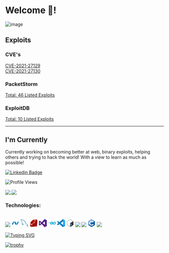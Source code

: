 # Welcome 👋!

![image](https://user-images.githubusercontent.com/5285547/150214639-d9154985-8abe-4d5e-907d-d368ef062c0d.png)

## Exploits

### CVE's
[CVE-2021-27129](https://cve.mitre.org/cgi-bin/cvename.cgi?name=CVE-2021-27129)  
[CVE-2021-27130](https://cve.mitre.org/cgi-bin/cvename.cgi?name=2021-27130)

### PacketStorm
[Total: 46 Listed Exploits](https://packetstormsecurity.com/files/author/15431/)

### ExploitDB
[Total: 10 Listed Exploits](https://www.exploit-db.com/search?e_author=richard+jones)

---

## I'm Currently

Currently working on becoming better at web, binary exploits, helping others and trying to hack the world! With a view to learn as much as possible! 

[![Linkedin Badge](https://img.shields.io/badge/-richardjones-blue?style=flat-square&logo=Linkedin&logoColor=white&link=https://www.linkedin.com/in/richard-jones-2a8934a2/)](https://www.linkedin.com/in/richard-jones-2a8934a2/)

![Profile Views](https://komarev.com/ghpvc/?username=assassinukg&color=green)


<a href="">
  <img align="center" src="https://github-readme-stats.vercel.app/api?username=assassinukg&line_height=33&layout=compact&theme=dark" />
</a>

<a href="">
  <img align="center" src="https://github-readme-stats.vercel.app/api/top-langs/?username=assassinukg&&hide=cmake&langs_count=4&line_height=35&theme=dark" />
</a>

### Technologies:
<div style="display: inline_block"><br>
  <code><img height="25" src="https://cdn.jsdelivr.net/gh/devicons/devicon/icons/javascript/javascript-original.svg"></code>
  <code><img height="25" src="https://github.com/devicons/devicon/blob/v2.14.0/icons/dot-net/dot-net-original.svg"></code>
  <code><img height="25" src="https://github.com/devicons/devicon/blob/v2.14.0/icons/mysql/mysql-original.svg"></code>
  <code><img height="25" src="https://github.com/devicons/devicon/blob/v2.14.0/icons/ruby/ruby-original.svg"></code>
  <code><img height="25" src="https://github.com/devicons/devicon/blob/v2.14.0/icons/visualstudio/visualstudio-plain.svg"></code>
  <code><img height="25" src="https://github.com/devicons/devicon/blob/v2.14.0/icons/go/go-original-wordmark.svg"></code>
  <code><img height="25" src="https://github.com/devicons/devicon/blob/v2.14.0/icons/vscode/vscode-original.svg"></code>
  <code><img height="25" src="https://github.com/devicons/devicon/blob/v2.14.0/icons/bash/bash-original.svg"></code>
  <code><img height="25" src="https://cdn.jsdelivr.net/gh/devicons/devicon/icons/html5/html5-original.svg"></code>
  <code><img height="25" src="https://cdn.jsdelivr.net/gh/devicons/devicon/icons/css3/css3-original.svg"></code>
  <code><img height="25" src="https://raw.githubusercontent.com/devicons/devicon/v2.14.0/icons/c/c-original.svg"></code>
  <code><img height="25" src="https://cdn.jsdelivr.net/gh/devicons/devicon/icons/linux/linux-original.svg"></code>
</div>

[![Typing SVG](https://readme-typing-svg.herokuapp.com?color=%2336BCF7&lines=Work+smarter%2C+not+harder)](https://git.io/typing-svg)

[![trophy](https://github-profile-trophy.vercel.app/?username=AssassinUKG&theme=onedark)](https://github.com/ryo-ma/github-profile-trophy)


<!--
Here are some ideas to get you started:

- 🔭 I’m currently working on ...
- 🌱 I’m currently learning ...
- 👯 I’m looking to collaborate on ...
- 🤔 I’m looking for help with ...
- 💬 Ask me about ...
- 📫 How to reach me: ...
- 😄 Pronouns: ...
- ⚡ Fun fact: ...
-->

